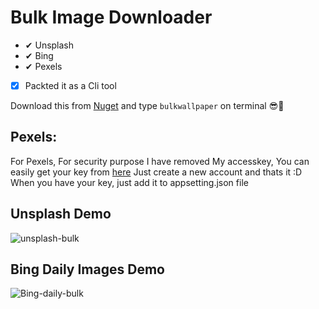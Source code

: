 # Bulk Image Downloader
- ✔ Unsplash
- ✔ Bing
- ✔ Pexels
- [x] Packted it as a Cli tool

Download this from [Nuget](https://www.nuget.org/packages/BulkImageDownloader.Cli/)
and type `bulkwallpaper` on terminal 😎💢


## Pexels:
For Pexels, For security purpose I have removed My accesskey, You can easily get your key from [here](https://www.pexels.com/api/)
Just create a new account and thats it :D
When you have your key, just add it to appsetting.json file


## Unsplash Demo
![unsplash-bulk](https://user-images.githubusercontent.com/12936435/116474214-09eeb180-a89a-11eb-8523-bc474bafcd4d.gif)

## Bing  Daily Images Demo
![Bing-daily-bulk](https://user-images.githubusercontent.com/12936435/116474468-5e922c80-a89a-11eb-8374-57518f601029.gif)

